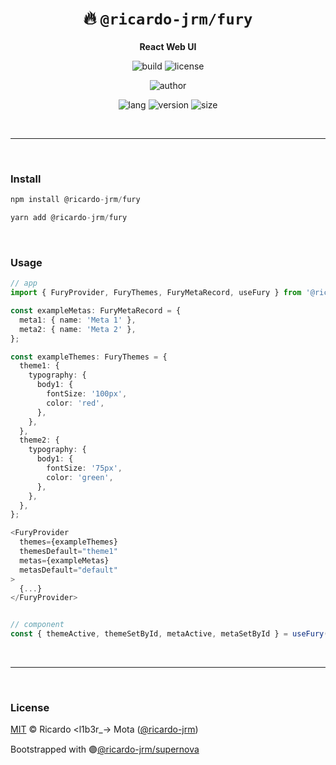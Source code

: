 <div align="center">

# 🔥 `@ricardo-jrm/fury`

<b>React Web UI</b>

![build](https://img.shields.io/github/workflow/status/ricardo-jrm/fury/Continuous%20Integration?style=for-the-badge)
![license](https://img.shields.io/github/license/ricardo-jrm/fury?style=for-the-badge)

![author](<https://img.shields.io/badge/Author-Ricardo%20%3Cl1b3r__--%3E%20Mota%20(%40ricardo--jrm)-orange?style=for-the-badge>)

![lang](https://img.shields.io/github/languages/top/ricardo-jrm/fury?style=for-the-badge)
![version](https://img.shields.io/npm/v/@ricardo-jrm/fury?style=for-the-badge)
![size](https://img.shields.io/bundlephobia/min/@ricardo-jrm/fury?style=for-the-badge)

</div>

<br />

---

<br />

### <b>Install</b>

```ts
npm install @ricardo-jrm/fury

yarn add @ricardo-jrm/fury
```

<br />

### <b>Usage</b>

```ts
// app
import { FuryProvider, FuryThemes, FuryMetaRecord, useFury } from '@ricardo-jrm/fury';

const exampleMetas: FuryMetaRecord = {
  meta1: { name: 'Meta 1' },
  meta2: { name: 'Meta 2' },
};

const exampleThemes: FuryThemes = {
  theme1: {
    typography: {
      body1: {
        fontSize: '100px',
        color: 'red',
      },
    },
  },
  theme2: {
    typography: {
      body1: {
        fontSize: '75px',
        color: 'green',
      },
    },
  },
};

<FuryProvider
  themes={exampleThemes}
  themesDefault="theme1"
  metas={exampleMetas}
  metasDefault="default"
>
  {...}
</FuryProvider>


// component
const { themeActive, themeSetById, metaActive, metaSetById } = useFury();
```

<br />

---

<br />

### <b>License</b>

[MIT](https://github.com/ricardo-jrm/fury/blob/main/LICENSE) © Ricardo <l1b3r\_-> Mota ([@ricardo-jrm](https://github.com/ricardo-jrm))

Bootstrapped with 🟣[@ricardo-jrm/supernova](https://github.com/ricardo-jrm/supernova)

<br />
